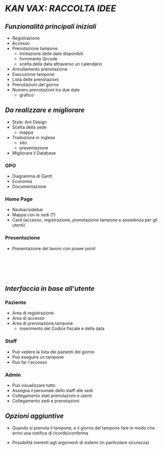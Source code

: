 # *KAN VAX: RACCOLTA IDEE*

## *Funzionalità principali iniziali*
* Registrazione
* Accesso
* Prenotazione tampone
  * limitazione delle date disponibili
  * fornimento Qrcode
  * scelta della data attraverso un calendario
* Annullamento prenotazione
* Esecuzione tampone
* Lista delle prenotazioni
* Prenotazioni del giorno
* Numero prenotazioni tra due date
  * grafico

## *Da realizzare e migliorare*
* Style: Ant Design
* Scelta della sede
    * mappa
* Traduzione in inglese
  * sito
  * presentazione
* Migliorare il Database 
### GPO
  * Diagramma di Gantt
  * Economia
  * Documentazione

### Home Page
  * Navbar/sidebar
  * Mappa con le sedi (?)
  * Card (accesso, registrazione, prenotazione tampone e assistenza per gli utenti)
  
### Presentazione
* Presentazione del lavoro con power point

<br>
<br>
<br>
<br>

## *Interfaccia in base all'utente*
  ### Paziente
  * Area di registrazione
  * Area di accesso
  * Area di prenotazione tampone
    * inserimento del Codice fiscale e della data

  ### Staff
  * Può vedere la lista dei pazienti del giorno
  * Può eseguire un tampone
  * Può far l'accesso

  ### Admin
  * Può visualizzare tutto
  * Assegna il personale dello staff alle sedi
  * Collegamento stati prenotazioni e utenti
  * Collegamento sedi e prenotazioni
  
  
## *Opzioni aggiuntive*

* Quando si prenota il tampone, e il giorno del tampone fare in modo che arrivi una notifica di ricordo/conferma

* Possibilità inerenti agli argomenti di sistemi (in particolare sicurezza)

